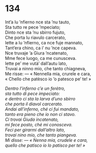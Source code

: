 # 134
  
Int’a lu ’nfierno nce sta ’nu tauto,  
Sta tutto re pece ’mpeciato;  
Dinto nce sta ’nu sbirro fujuto,  
Che porta lu riavulo carcerato,  
Iette a lu ’nfierno, ca nce fuje mannato,  
Tant’era chino, ca i’ nu ’nce capeva.  
Nce truvaje ’a Giura ’ncatenato,  
Mme fece luogo, ca me cunusceva.  
Iette pe’ me vutà’ dall’autu lato,  
Truvai a ninno mio, che tanto chiagneva,  
Me risse: — « Nennella mia, crurele e cara,  
« Chello che patèsco io ’o patesco pe’ te! »

*Dentro l’inferno c’e un ferètro,  
sta tutto di pece impeciato:  
e dentro ci sta la larva d’uno sbirro  
che porta il diavol carcerato.  
Andai all’inferno, ché ci fui mandato,  
tanto era pieno che io non ci stavo.  
Ci trovai Giuda incatenato,  
mi fece posto, ché mi conosceva.  
Feci per girarmi dall’altro lato,  
trovai nino mio, che tanto piangeva.  
Mi disse: — « Nenna mia, crudele e cara,  
quello che patisco io lo patisco per te! »*


